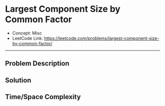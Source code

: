 # Largest Component Size by Common Factor

- Concept: Misc
- LeetCode Link: https://leetcode.com/problems/largest-component-size-by-common-factor/

---

## Problem Description

## Solution

## Time/Space Complexity

